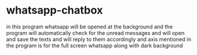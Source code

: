 # whatsapp-chatbox
in this program whatsapp will be opened at the background and the program will automatically check for the unread messages and will open and save the texts and will reply to them accordingly 
and axis mentioned in the program is for the full screen whatsapp along with dark background
